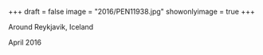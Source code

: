 +++
draft = false
image = "2016/PEN11938.jpg"
showonlyimage = true
+++

Around Reykjavik, Iceland

April 2016
<!--more-->
